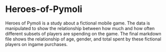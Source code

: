 # Heroes-of-Pymoli

Heroes of Pymoli is a study about a fictional mobile game. The data is manipulated to show the relationship between how much and how often different subsets of players are spending on the game.
The final markdown file shows the relationship of age, gender, and total spent by these fictional players on ingame purchases.
